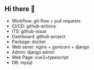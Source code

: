 ## Hi there 👋

<!--

**Here are some ideas to get you started:**

🙋‍♀️ A short introduction - what is your organization all about?
🌈 Contribution guidelines - how can the community get involved?
👩‍💻 Useful resources - where can the community find your docs? Is there anything else the community should know?
🍿 Fun facts - what does your team eat for breakfast?
🧙 Remember, you can do mighty things with the power of [Markdown](https://docs.github.com/github/writing-on-github/getting-started-with-writing-and-formatting-on-github/basic-writing-and-formatting-syntax)
-->

- Workflow: git-flow + pull requests
- CI/CD: github-actions
- ITS: github-issue
- Dashboard: github-project
- Package: docker
- Web sever: nginx + gunicorn + django
- Admin: django admin
- Web Page: vue3+typescript
- DB: mysql
